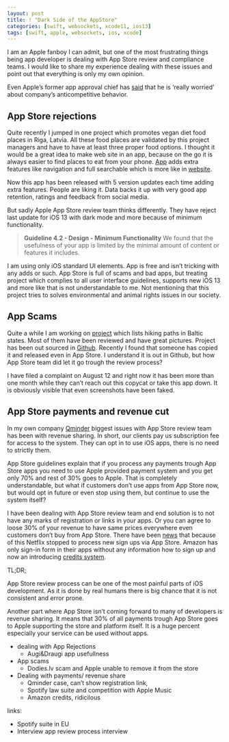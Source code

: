 ```yaml
---
layout: post
title: ! "Dark Side of the AppStore"
categories: [swift, websockets, xcode11, ios13]
tags: [swift, apple, websockets, ios, xcode]
---
```


I am an Apple fanboy I can admit, but one of the most frustrating things being app developer is dealing with App Store review and compliance teams. I would like to share my experience dealing with these issues and point out that everything is only my own opinion.

Even Apple’s former app approval chief has [said](https://www.theverge.com/2019/5/29/18643868/apple-app-store-approval-process-antitrust-phillip-shoemaker-interview) that he is ‘really worried’ about company’s anticompetitive behavior.

<!--more-->

## App Store rejections

Quite recently I jumped in one project which promotes vegan diet food places in Riga, Latvia. All these food places are validated by this project managers and have to have at least three proper food options. I thought it would be a great idea to make web site in an app, because on the go it is always easier to find places to eat from your phone. [App](https://apps.apple.com/ee/app/augi-draugi/id1475145259) adds extra features like navigation and full searchable which is more like in [website](https://augidraugi.lv/).

Now this app has been released with 5 version updates each time adding extra features. People are liking it. Data backs it up with very good app retention, ratings and feedback from social media.

But sadly Apple App Store review team thinks differently. They have reject last update for iOS 13 with dark mode and more because of minimum functionality.

> **Guideline 4.2 - Design - Minimum Functionality**
> We found that the usefulness of your app is limited by the minimal amount of content or features it includes.

I am using only iOS standard UI elements. App is free and isn’t tricking with any adds or such. App Store is full of scams and bad apps, but treating project which complies to all user interface guidelines, supports new iOS 13 and more like that is not understandable to me. Not mentioning that this project tries to solves environmental and animal rights issues in our society. 

## App Scams

Quite a while I am working on [project](https://apps.apple.com/ee/app/dodies-lv/id1080800199) which lists hiking paths in Baltic states. Most of them have been reviewed and have great pictures. Project has been out sourced in [Github](https://github.com/fassko/Dodies.lv). Recently I found that someone has copied it and released even in App Store. I understand it is out in Github, but how App Store team did let it go trough the review process?

I have filed a complaint on August 12 and right now it has been more than one month while they can’t reach out this copycat or take this app down. It is obviously visible that even screenshots have been faked.

## App Store payments and revenue cut

In my own company [Qminder](https://www.qminder.com/) biggest issues with App Store review team has been with revenue sharing. In short, our clients pay us subscription fee for access to the system. They can opt in to use iOS apps, there is no need to strictly them.

App Store guidelines explain that if you process any payments trough App Store apps you need to use Apple provided payment system and you get only 70% and rest of 30% goes to Apple. That is completely understandable, but what if customers don’t use apps from App Store now, but would opt in future or even stop using them, but continue to use the system itself?

I have been dealing with App Store review team and end solution is to not have any marks of registration or links in your apps. Or you can agree to loose 30% of your revenue to have same prices everywhere even customers don’t buy from App Store. There have been [news](https://www.theverge.com/2018/12/28/18159373/netflix-in-app-subscriptions-iphone-ipad-ios-apple) that because of this Netflix stopped to process new sign ups via App Store. Amazon has only sign-in form in their apps without any information how to sign up and now an introducing [credits system](https://twitter.com/stevemoser/status/1174408011965747201).

TL;DR;

App Store review process can be one of the most painful parts of iOS development. As it is done by real humans there is big chance that it is not consistent and error prone.

Another part where App Store isn’t coming forward to many of developers is revenue sharing. It means that 30% of all payments trough App Store goes to Apple supporting the store and platform itself. It is a huge percent especially your service can be used without apps.


* dealing with App Rejections
    * Augi&Draugi app usefullness
* App scams
    * Dodies.lv scam and Apple unable to remove it from the store
* Dealing with payments/ revenue share
    * Qminder case, can’t show registration link,
    * Spotify law suite and competition with Apple Music
    * Amazon credits, ridicilous

links:
* Spotify suite in EU
* Interview app review process interview
